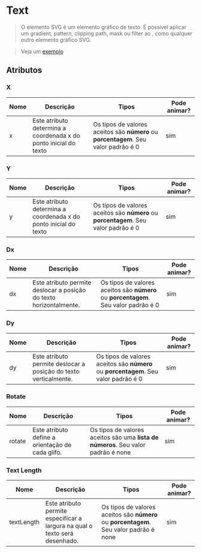 # Text 
> O elemento SVG <text> é um elemento gráfico de texto. É possível aplicar um gradient, pattern, clipping path, mask ou filter ao <text>, como qualquer outro elemento gráfico SVG.

> Veja um [exemplo]([https://codepen.io/joelhenrique2000/pen/gOOOXzv](https://codepen.io/joelhenrique2000/pen/gOOOXzv))

## Atributos

### X
|Nome|Descrição|Tipos|Pode animar?|
|--|--|--|--|
| x | Este atributo determina a coordenada x do ponto inicial do texto | Os tipos de valores aceitos são **número** ou **porcentagem**. Seu valor padrão é 0 | sim |


### Y

|Nome|Descrição|Tipos|Pode animar?|
|--|--|--|--|
| y | Este atributo determina a coordenada x do ponto inicial do texto | Os tipos de valores aceitos são **número** ou **porcentagem**. Seu valor padrão é 0 | sim |

### Dx

|Nome|Descrição|Tipos|Pode animar?|
|--|--|--|--|
| dx | Este atributo permite deslocar a posição do texto horizontalmente. | Os tipos de valores aceitos são **número** ou **porcentagem**. Seu valor padrão é 0 | sim |


### Dy

|Nome|Descrição|Tipos|Pode animar?|
|--|--|--|--|
| dy | Este atributo permite deslocar a posição do texto verticalmente. | Os tipos de valores aceitos são **número** ou **porcentagem**. Seu valor padrão é 0 | sim |

### Rotate

|Nome|Descrição|Tipos|Pode animar?|
|--|--|--|--|
| rotate | Este atributo define a orientação de cada glifo. | Os tipos de valores aceitos são uma **lista de números**. Seu valor padrão é none | sim |

### Text Length

|Nome|Descrição|Tipos|Pode animar?|
|--|--|--|--|
| textLength| Este atributo permite especificar a largura na qual o texto será desenhado. | Os tipos de valores aceitos são **número** ou **porcentagem**. Seu valor padrão é none | sim |